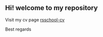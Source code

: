 ## Hi! welcome to my repository ##
Visit my cv page 
[rsschool-cv](https://AAleksandRR.github.io/rsschool-cv/cv)

Best regards
